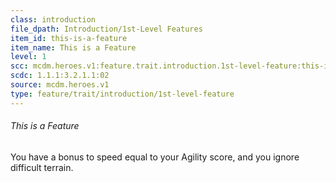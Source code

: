 ```yaml
---
class: introduction
file_dpath: Introduction/1st-Level Features
item_id: this-is-a-feature
item_name: This is a Feature
level: 1
scc: mcdm.heroes.v1:feature.trait.introduction.1st-level-feature:this-is-a-feature
scdc: 1.1.1:3.2.1.1:02
source: mcdm.heroes.v1
type: feature/trait/introduction/1st-level-feature
---
```


###### This is a Feature

You have a bonus to speed equal to your Agility score, and you ignore difficult terrain.

